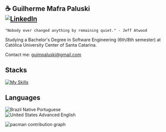 ## ☕️ **Guilherme Mafra Paluski** </br> [![LinkedIn](https://img.shields.io/badge/LinkedIn-%230077B5.svg?logo=linkedin&logoColor=white)](https://www.linkedin.com/in/guilherme-paluski/)

```"Nobody ever changed anything by remaining quiet." - Jeff Atwood```

Studying a Bachelor's Degree in Software Engineering (6th/8th semester) at Católica University Center of Santa Catarina.

Contact me: <a href="mailto:guimpaluski@gmail.com" target="__blank">guimpaluski@gmail.com</a>

## Stacks
[![My Skills](https://skillicons.dev/icons?i=js,react,html,css,c)](https://skillicons.dev)

## Languages
![Brazil](https://raw.githubusercontent.com/stevenrskelton/flag-icon/master/png/16/country-4x3/br.png "Brazil") Native Portuguese</br>
![United States](https://raw.githubusercontent.com/stevenrskelton/flag-icon/master/png/16/country-4x3/us.png "United States") Advanced English

<picture>
  <source media="(prefers-color-scheme: dark)" srcset="https://raw.githubusercontent.com/guilhermepaluski/guilhermepaluski/output/pacman-contribution-graph-dark.svg">
  <source media="(prefers-color-scheme: light)" srcset="https://raw.githubusercontent.com/guilhermepaluski/guilhermepaluski/output/pacman-contribution-graph.svg">
  <img alt="pacman contribution graph" src="https://raw.githubusercontent.com/guilhermepaluski/guilhermepaluski/output/pacman-contribution-graph.svg">
</picture>

###
